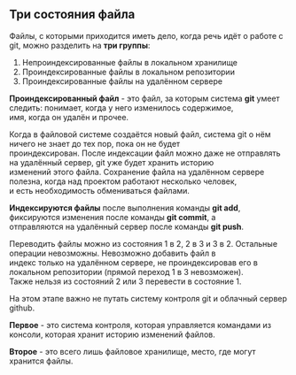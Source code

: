 ## Три состояния файла

Файлы, с которыми приходится иметь дело, когда речь идёт о работе с git, можно разделить на **три группы**:
1. Непроиндексированные файлы в локальном хранилище
2. Проиндексированные файлы в локальном репозитории
3. Проиндексированные файлы на удалённом сервере

**Проиндексированный файл** - это файл, за которым система **git** умеет следить: понимает, когда у него изменилось  содержимое,  
имя, когда он удалён и прочее.

Когда в файловой системе создаётся новый файл, система git о нём ничего не знает до тех пор, пока он не будет  
проиндексирован. После индексации файл можно даже не отправлять на удалённый сервер, git уже будет хранить историю  
изменений этого файла.  Сохранение файла на удалённом сервере полезна, когда над проектом работают несколько человек,  
и есть необходимость обмениваться файлами.

**Индексируются файлы** после выполнения команды **git add**,  фиксируются изменения после команды **git commit**, а  
отправляются на удалённый сервер после команды **git push**.

Переводить файлы можно из состояния 1 в 2, 2 в 3 и 3 в 2. Остальные операции невозможны. Невозможно добавить файл в  
индекс только на удалённом сервере, не проиндексировав его в локальном репозитории (прямой переход 1 в 3 невозможен).  
Также нельзя из состояний 2 или 3 перевести в состояние 1.

На этом этапе важно не путать систему контроля git и облачный сервер github.

**Первое** - это система контроля, которая управляется командами из консоли, которая хранит историю изменений файлов.

**Второе** - это всего лишь файловое хранилище, место, где могут хранится файлы.